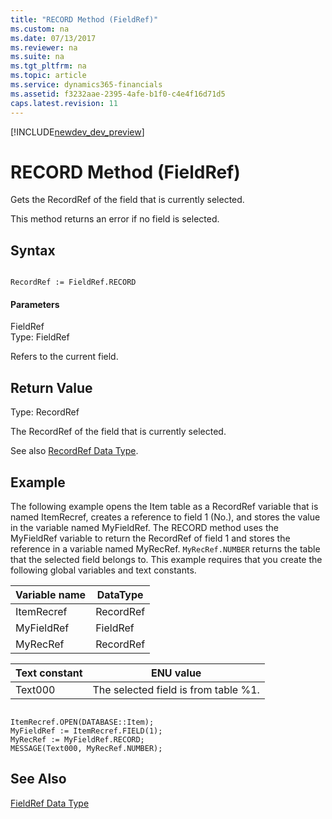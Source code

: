 ```yaml
---
title: "RECORD Method (FieldRef)"
ms.custom: na
ms.date: 07/13/2017
ms.reviewer: na
ms.suite: na
ms.tgt_pltfrm: na
ms.topic: article
ms.service: dynamics365-financials
ms.assetid: f3232aae-2395-4afe-b1f0-c4e4f16d71d5
caps.latest.revision: 11
---
```


[!INCLUDE[newdev_dev_preview](../includes/newdev_dev_preview.md)]

# RECORD Method (FieldRef)
Gets the RecordRef of the field that is currently selected.  
  
 This method returns an error if no field is selected.  
  
## Syntax  
  
```  
  
RecordRef := FieldRef.RECORD  
```  
  
#### Parameters  
 FieldRef  
 Type: FieldRef  
  
 Refers to the current field.  
  
## Return Value  
 Type: RecordRef  
  
 The RecordRef of the field that is currently selected.  
  
 See also [RecordRef Data Type](../datatypes/devenv-RecordRef-Data-Type.md).  
  
## Example  
 The following example opens the Item table as a RecordRef variable that is named ItemRecref, creates a reference to field 1 \(No.\), and stores the value in the variable named MyFieldRef. The RECORD method uses the MyFieldRef variable to return the RecordRef of field 1 and stores the reference in a variable named MyRecRef. `MyRecRef.NUMBER` returns the table that the selected field belongs to. This example requires that you create the following global variables and text constants.  
  
|Variable name|DataType|  
|-------------------|--------------|  
|ItemRecref|RecordRef|  
|MyFieldRef|FieldRef|  
|MyRecRef|RecordRef|  
  
|Text constant|ENU value|  
|-------------------|---------------|  
|Text000|The selected field is from table %1.|  
  
```  
  
ItemRecref.OPEN(DATABASE::Item);  
MyFieldRef := ItemRecref.FIELD(1);  
MyRecRef := MyFieldRef.RECORD;  
MESSAGE(Text000, MyRecRef.NUMBER);  
```  
  
## See Also  
 [FieldRef Data Type](../datatypes/devenv-FieldRef-Data-Type.md)